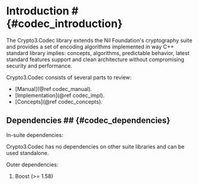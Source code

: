 # Introduction # {#codec_introduction}

The Crypto3.Codec library extends the Nil Foundation's
cryptography suite and provides a set of encoding
algorithms implemented in way C++ standard library
implies: concepts, algorithms, predictable behavior,
latest standard features support and clean architecture
without compromising security and performance.
  
Crypto3.Codec consists of several parts to review:
* [Manual](@ref codec_manual).
* [Implementation](@ref codec_impl).
* [Concepts](@ref codec_concepts).

## Dependencies ## {#codec_dependencies}

In-suite dependencies:

Crypto3.Codec has no dependencies on other suite libraries and can be used standalone.

Outer dependencies:
1. Boost (>= 1.58)